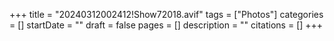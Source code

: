 +++
title = "20240312002412!Show72018.avif"
tags = ["Photos"]
categories = []
startDate = ""
draft = false
pages = []
description = ""
citations = []
+++
